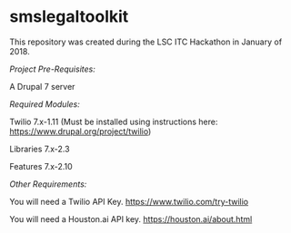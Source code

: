# smslegaltoolkit

This repository was created during the LSC ITC Hackathon in January of 2018.

*Project Pre-Requisites:*

A Drupal 7 server

*Required Modules:*

Twilio 7.x-1.11 (Must be installed using instructions here: https://www.drupal.org/project/twilio)

Libraries 7.x-2.3

Features 7.x-2.10

*Other Requirements:*

You will need a Twilio API Key. https://www.twilio.com/try-twilio

You will need a Houston.ai API key. https://houston.ai/about.html
